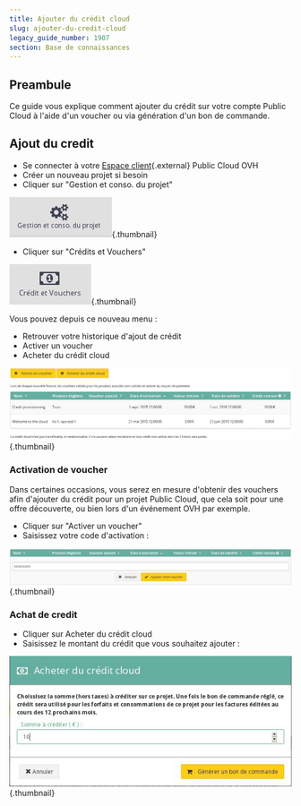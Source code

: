 ```yaml
---
title: Ajouter du crédit cloud
slug: ajouter-du-credit-cloud
legacy_guide_number: 1907
section: Base de connaissances
---
```



## Preambule
Ce guide vous explique comment ajouter du crédit sur votre compte Public Cloud à l'aide d'un voucher ou via génération d'un bon de commande.


## Ajout du credit
- Se connecter à votre [Espace
client](https://www.ovh.com/manager/cloud/){.external} Public Cloud OVH
- Créer un nouveau projet si besoin
- Cliquer sur "Gestion et conso. du projet"


![public-cloud](images/2841.png){.thumbnail}

- Cliquer sur "Crédits et Vouchers"


![public-cloud](images/2842.png){.thumbnail}

Vous pouvez depuis ce nouveau menu :

- Retrouver votre historique d'ajout de crédit
- Activer un voucher
- Acheter du crédit cloud


![public-cloud](images/2843.png){.thumbnail}


### Activation de voucher
Dans certaines occasions, vous serez en mesure d'obtenir des vouchers afin d'ajouter du crédit pour un projet Public Cloud, que cela soit pour une offre découverte, ou bien lors d'un événement OVH par exemple.

- Cliquer sur "Activer un voucher"
- Saisissez votre code d'activation :


![public-cloud](images/2844.png){.thumbnail}


### Achat de credit
- Cliquer sur Acheter du crédit cloud
- Saisissez le montant du crédit que vous souhaitez ajouter :


![public-cloud](images/2845.png){.thumbnail}